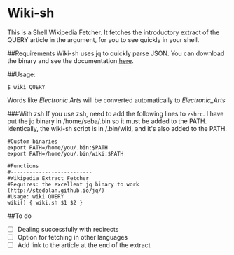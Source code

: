 Wiki-sh
=======
This is a Shell Wikipedia Fetcher. It fetches the introductory extract of the QUERY article in the argument, for you to see quickly in your shell.

##Requirements
Wiki-sh uses jq to quickly parse JSON. You can download the binary and see the documentation [here](http://stedolan.github.io/jq/).

##Usage:

```shell
$ wiki QUERY
```

Words like *Electronic Arts* will be converted automatically to *Electronic_Arts*

###With zsh
If you use zsh, need to add the following lines to ```zshrc```. I have put the jq binary in /home/seba/.bin so it must be added to the PATH. Identically, the wiki-sh script is in /.bin/wiki, and it's also added to the PATH.

```shell
#Custom binaries 
export PATH=/home/you/.bin:$PATH
export PATH=/home/you/.bin/wiki:$PATH

#Functions
#--------------------------
#Wikipedia Extract Fetcher
#Requires: the excellent jq binary to work (http://stedolan.github.io/jq/)
#Usage: wiki QUERY
wiki() { wiki.sh $1 $2 }
```

##To do

- [ ] Dealing successfully with redirects
- [ ] Option for fetching in other languages
- [ ] Add link to the article at the end of the extract
